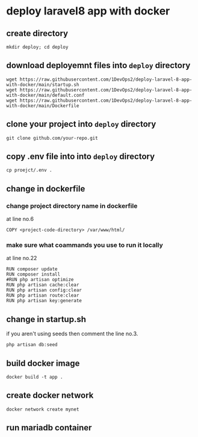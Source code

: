 # deploy laravel8 app with docker

## create directory
```
mkdir deploy; cd deploy
```

## download deployemnt files into `deploy` directory 
```
wget https://raw.githubusercontent.com/1DevOps2/deploy-laravel-8-app-with-docker/main/startup.sh
wget https://raw.githubusercontent.com/1DevOps2/deploy-laravel-8-app-with-docker/main/default.conf
wget https://raw.githubusercontent.com/1DevOps2/deploy-laravel-8-app-with-docker/main/Dockerfile
```

## clone your project into `deploy` directory
```
git clone github.com/your-repo.git
```
## copy .env file into into `deploy` directory
```
cp proejct/.env .
```

## change in dockerfile
### change project directory name in dockerfile
at line no.6
```
COPY <project-code-directory> /var/www/html/
```

### make sure what coammands you use to run it locally
at line no.22
```
RUN composer update
RUN composer install
#RUN php artisan optimize
RUN php artisan cache:clear
RUN php artisan config:clear
RUN php artisan route:clear
RUN php artisan key:generate
```

## change in startup.sh
if you aren't using seeds then comment the line no.3. 
```
php artisan db:seed
```

## build docker image
```
docker build -t app .
```
## create docker network
```
docker network create mynet
```

## run mariadb container 


